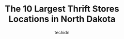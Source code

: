 ---
layout: ampstory
image: https://i0.wp.com/paketmu.com/wp-content/uploads/2023/06/goodwill-retail-store-minot-0-in-north-dakota-1686372470.jpeg?resize=640,853
author: techidn
featured: false
description: Explore the diverse Thrift Store scene in North Dakota, home to an incredible selection of 10 establishments catering to every taste. Whether youre in search of iconic favorites or undiscov
title: The 10 Largest Thrift Stores Locations in North Dakota
cover:
   title: The 10 Largest Thrift Stores Locations in North Dakota
   subtitle: RICKPATE
   background: https://paketmu.com/wp-content/uploads/2023/06/goodwill-retail-store-minot-0-in-north-dakota-1686372470.jpeg

pages: 
 - layout: thirds
   top: <h1>#1 The Arc Attic Treasures</h1>
   bottom: "<p>A well organized thrift store. The sections are clearly labeled so its not difficult to find your way around. There was a lot of clothing there when I went and they even</p>"
   background: https://paketmu.com/wp-content/uploads/2023/06/goodwill-retail-store-minot-1-in-north-dakota-1686372471.jpeg
   backgroundblur: true
 - layout: thirds
   top: <h1>#2 Dakota Boys and Girls Ranch Thrift Store</h1>
   bottom: "<p>Great stuff and great prices. Very clean store</p>"
   background: https://paketmu.com/wp-content/uploads/2023/06/goodwill-retail-store-minot-2-in-north-dakota-1686372472.jpeg
   cta:
      link: https://paketmu.com/the-10-largest-thrift-stores-locations-in-north-dakota/
      text: The 10 Largest Thrift Stores Locations in North Dakota
 - layout: thirds
   top: <h1>#3 Dakota Boys and Girls Ranch Thrift Store</h1>
   bottom: "<p>Pretty good selection, helpful staff but prices have skyrocketed. Nonetheless still a good place to shop, especially if youre looking for books, furniture and clothing.</p>"
   background: https://paketmu.com/wp-content/uploads/2023/06/goodwill-retail-store-minot-3-in-north-dakota-1686372472.jpeg
   cta:
      link: https://paketmu.com/the-10-largest-thrift-stores-locations-in-north-dakota/
      text: The 10 Largest Thrift Stores Locations in North Dakota
 - layout: thirds
   top: <h1>#4 Seeds of Hope Thrift Store</h1>
   bottom: "<p>520 E Main Ave, Bismarck, ND 58501, United States</p>"
   background: https://images.unsplash.com/photo-1567360425618-1594206637d2?ixlib=rb-4.0.3&ixid=MnwxMjA3fDB8MHxwaG90by1wYWdlfHx8fGVufDB8fHx8&auto=format&fit=crop&w=640&h=853&q=80
   cta:
      link: https://paketmu.com/the-10-largest-thrift-stores-locations-in-north-dakota/
      text: The 10 Largest Thrift Stores Locations in North Dakota
 - layout: thirds
   top: <h1>#5 Dakota Boys and Girls Ranch Outlet Thrift Store</h1>
   bottom: "<p>1001 4th Ave N, Fargo, ND 58102, United States</p>"
   background: https://images.unsplash.com/photo-1489648022186-8f49310909a0?ixlib=rb-4.0.3&ixid=MnwxMjA3fDB8MHxwaG90by1wYWdlfHx8fGVufDB8fHx8&auto=format&fit=crop&w=640&h=853&q=80
   cta:
      link: https://paketmu.com/the-10-largest-thrift-stores-locations-in-north-dakota/
      text: The 10 Largest Thrift Stores Locations in North Dakota
 - layout: thirds
   top: <h1>#6 Dakota Boys and Girls Ranch Thrift Store</h1>
   bottom: "<p>1601 32nd Ave S, Fargo, ND 58103, United States</p>"
   background: https://images.unsplash.com/photo-1609083590460-7b8cc0ca65f8?ixlib=rb-4.0.3&ixid=MnwxMjA3fDB8MHxwaG90by1wYWdlfHx8fGVufDB8fHx8&auto=format&fit=crop&w=640&h=853&q=80
   cta:
      link: https://paketmu.com/the-10-largest-thrift-stores-locations-in-north-dakota/
      text: The 10 Largest Thrift Stores Locations in North Dakota
 - layout: thirds
   top: <h1>#7 Dakota Boys and Girls Ranch Thrift Store</h1>
   bottom: "<p>1335 E Interstate Ave, Bismarck, ND 58503, United States</p>"
   background: https://images.unsplash.com/photo-1527067829737-402993088e6b?ixlib=rb-4.0.3&ixid=MnwxMjA3fDB8MHxwaG90by1wYWdlfHx8fGVufDB8fHx8&auto=format&fit=crop&w=640&h=853&q=80
   cta:
      link: https://paketmu.com/the-10-largest-thrift-stores-locations-in-north-dakota/
      text: The 10 Largest Thrift Stores Locations in North Dakota
 - layout: thirds
   middle: Continue reading...
   background: https://plus.unsplash.com/premium_photo-1664640458616-3c74f8cb4589?ixlib=rb-4.0.3&ixid=MnwxMjA3fDB8MHxwaG90by1wYWdlfHx8fGVufDB8fHx8&auto=format&fit=crop&w=640&h=853&q=80
   cta:
      link: https://paketmu.com/the-10-largest-thrift-stores-locations-in-north-dakota/
      text: The 10 Largest Thrift Stores Locations in North Dakota
      
---
